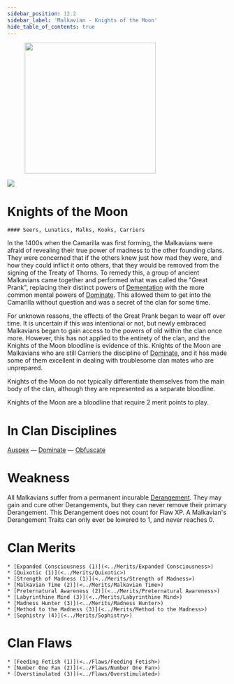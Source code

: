 ```yaml
---
sidebar_position: 12.2
sidebar_label: 'Malkavian - Knights of the Moon'
hide_table_of_contents: true
---
```

<figure className="float-right-img">
  <img src="/img/witch.png" width='300px' />
  <figcaption style={{ fontSize: '0.85em', color: '#666', textAlign: 'center' }}>

  </figcaption>
</figure>

<img src="/img/clanlogos/knights.png" className="icon-img" />

# Knights of the Moon
    #### Seers, Lunatics, Malks, Kooks, Carriers

In the 1400s when the Camarilla was first forming, the Malkavians were afraid of revealing their true power of madness to the other founding clans. They were concerned that if the others knew just how mad they were, and how they could inflict it onto others, that they would be removed from the signing of the Treaty of Thorns. To remedy this, a group of ancient Malkavians came together and performed what was called the "Great Prank", replacing their distinct powers of [Dementation](<../Disciplines/Dementation>) with the more common mental powers of [Dominate](<../Disciplines/Dominate>). This allowed them to get into the Camarilla without question and was a secret of the clan for some time.

For unknown reasons, the effects of the Great Prank began to wear off over time. It is uncertain if this was intentional or not, but newly embraced Malkavians began to gain access to the powers of old within the clan once more. However, this has not applied to the entirety of the clan, and the Knights of the Moon bloodline is evidence of this. Knights of the Moon are Malkavians who are still Carriers the discipline of [Dominate](<../Disciplines/Dominate>), and it has made some of them excellent in dealing with troublesome clan mates who are unprepared.

Knights of the Moon do not typically differentiate themselves from the main body of the clan, although they are represented as a separate bloodline.

Knights of the Moon are a bloodline that require 2 merit points to play.

# In Clan Disciplines

[Auspex](../Disciplines/Auspex) — [Dominate](<../Disciplines/Dominate>) — [Obfuscate](<../Disciplines/Obfuscate>)

# Weakness

All Malkavians suffer from a permanent incurable [Derangement](../Flaws/Derangement). They may gain and cure other Derangements, but they can never remove their primary Derangement. This Derangement does not count for Flaw XP. A Malkavian's Derangement Traits can only ever be lowered to 1, and never reaches 0.

# Clan Merits

    * [Expanded Consciousness (1)](<../Merits/Expanded Consciousness>)
    * [Quixotic (1)](<../Merits/Quixotic>)
    * [Strength of Madness (1)](<../Merits/Strength of Madness>)
    * [Malkavian Time (2)](<../Merits/Malkavian Time>)
    * [Preternatural Awareness (2)](<../Merits/Preternatural Awareness>)
    * [Labyrinthine Mind (3)](<../Merits/Labyrinthine Mind>)
    * [Madness Hunter (3)](<../Merits/Madness Hunter>)
    * [Method to the Madness (3)](<../Merits/Method to the Madness>)
    * [Sophistry (4)](<../Merits/Sophistry>)

# Clan Flaws

    * [Feeding Fetish (1)](<../Flaws/Feeding Fetish>)
    * [Number One Fan (2)](<../Flaws/Number One Fan>)
    * [Overstimulated (3)](<../Flaws/Overstimulated>)
